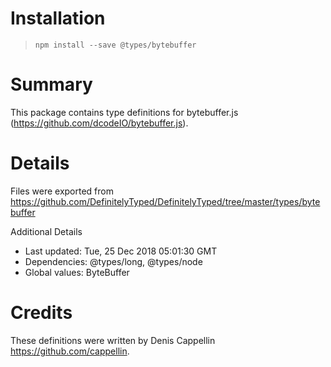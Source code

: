 # Installation
> `npm install --save @types/bytebuffer`

# Summary
This package contains type definitions for bytebuffer.js (https://github.com/dcodeIO/bytebuffer.js).

# Details
Files were exported from https://github.com/DefinitelyTyped/DefinitelyTyped/tree/master/types/bytebuffer

Additional Details
 * Last updated: Tue, 25 Dec 2018 05:01:30 GMT
 * Dependencies: @types/long, @types/node
 * Global values: ByteBuffer

# Credits
These definitions were written by Denis Cappellin <https://github.com/cappellin>.
